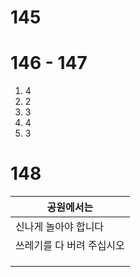 # 145
# 146 - 147
1. 4
2. 2
3. 3
4. 4
5. 3
# 148

| 공원에서는          |
| -------------- |
| 신나게 놀아야 합니다    |
| 쓰레기를 다 버려 주십시오 |
|                |
|                |
|                |